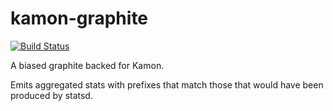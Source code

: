 # kamon-graphite

[![Build Status](https://travis-ci.org/agiledigital/kamon-graphite.svg?branch=master)](https://travis-ci.org/agiledigital/kamon-graphite)

A biased graphite backed for Kamon.

Emits aggregated stats with prefixes that match those that would have been produced by statsd.
